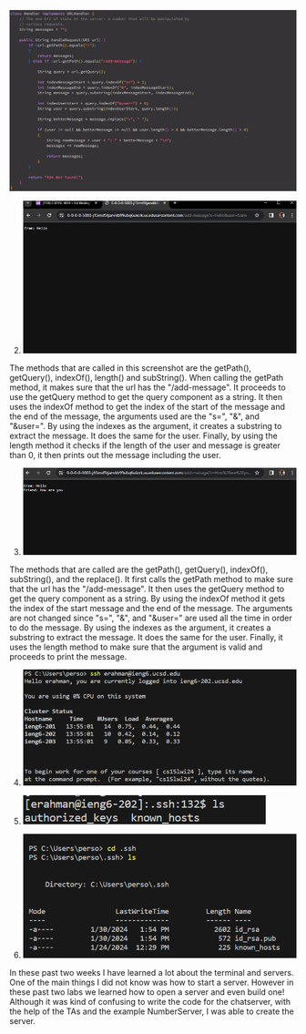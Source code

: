  ![Image](chatServercode.png)


2) ![Image](lab2screenshot1.png)

The methods that are called in this screenshot are the getPath(), getQuery(), indexOf(), length() and subString(). When calling the getPath method, it makes sure that the url has the "/add-message". It proceeds to use the getQuery method to get the query component as a string. It then uses the indexOf method to get the index of the start of the message and the end of the message, the arguments used are the "s=", "&", and "&user=". By using the indexes as the argument, it creates a substring to extract the message. It does the same for the user. Finally, by using the length method it checks if the length of the user and message is greater than 0, it then prints out the message including the user. 

3) ![Image](lab2screenshot2.png)

The methods that are called are the getPath(), getQuery(), indexOf(), subString(), and the replace(). It first calls the getPath method to make sure that the url has the "/add-message". It then uses the getQuery method to get the query component as a string. By using the indexOf method it gets the index of the start message and the end of the message. The arguments are not changed since "s=", "&", and "&user=" are used all the time in order to do the message. By using the indexes as the argument, it creates a substring to extract the message. It does the same for the user. Finally, it uses the length method to make sure that the argument is valid and proceeds to print the message. 

4) ![Image](nologinScreenshot.png)

5) ![Image](key.png)

6) ![Image](publickey.png)

In these past two weeks I have learned a lot about the terminal and servers. One of the main things I did not know was how to start a server. However in these past two labs we learned how to open a server and even build one! Although it was kind of confusing to write the code for the chatserver, with the help of the TAs and the example NumberServer, I was able to create the server. 
